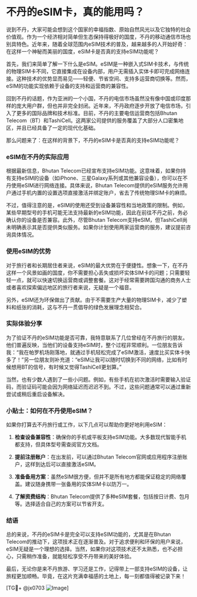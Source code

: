 # 不丹的eSIM卡，真的能用吗？

说到不丹，大家可能会想到这个国家的幸福指数、原始自然风光以及它独特的社会价值观。作为一个经济相对简单但生态保持得极好的国度，不丹的移动通信市场也别具特色。近年来，随着全球范围内eSIM技术的普及，越来越多的人开始好奇：在这样一个神秘而美丽的国度，eSIM卡是否真的支持eSIM功能呢？

首先，我们来简单了解一下什么是eSIM。eSIM是一种嵌入式SIM卡技术，与传统的物理SIM卡不同，它直接集成在设备内部，用户无需插入实体卡即可完成网络连接。这种技术的优势显而易见——轻便、节省空间、支持多运营商切换等。然而，eSIM的功能实现依赖于设备的支持和运营商的兼容性。

回到不丹的话题，作为亚洲的一个小国，不丹的电信市场虽然没有像中国或印度那样的庞大用户群，但也并非完全封闭。近年来，不丹政府逐步开放了电信市场，引入了更多的国际品牌和技术标准。目前，不丹的主要电信运营商包括Bhutan Telecom（BT）和TashiCell。这两家公司提供的服务覆盖了大部分人口密集地区，并且已经具备了一定的现代化基础。

那么问题来了：在这样的背景下，不丹的eSIM卡是否真的支持eSIM功能呢？

### eSIM在不丹的实际应用

根据最新信息，Bhutan Telecom已经宣布支持eSIM功能。这意味着，如果你持有支持eSIM的设备（如iPhone、三星Galaxy系列或其他兼容设备），你可以在不丹使用eSIM进行网络连接。具体来说，Bhutan Telecom提供的eSIM服务允许用户通过手机内置的设置选项直接激活并绑定账户，省去了传统物理SIM卡的麻烦。

不过，值得注意的是，eSIM的使用还受到设备兼容性和当地政策的限制。例如，某些早期型号的手机可能无法支持最新的eSIM功能，因此在前往不丹之前，务必确认你的设备是否兼容。此外，尽管Bhutan Telecom支持eSIM，但TashiCell尚未明确表示其是否提供类似服务。如果你计划使用两家运营商的服务，建议提前咨询具体情况。

### 使用eSIM的优势

对于旅行者和长期居住者来说，eSIM的最大优势在于便捷性。想象一下，在不丹这样一个风景如画的国度，你不需要担心丢失或损坏实体SIM卡的问题；只需要轻轻一点，就可以快速切换运营商或调整套餐。这对于经常需要跨国沟通的商务人士或者喜欢探索偏远地区的旅行者来说，无疑是一个福音。

另外，eSIM还为环保做出了贡献。由于不需要生产大量的物理SIM卡，减少了塑料和纸张的消耗，这与不丹一贯倡导的绿色发展理念相契合。

### 实际体验分享

为了验证不丹的eSIM功能是否可靠，我特意联系了几位曾经在不丹旅行的朋友。他们普遍反映，当他们的设备支持eSIM时，整个过程非常顺利。一位朋友告诉我：“我在帕罗机场刚落地，就通过手机轻松完成了eSIM激活，速度比买实体卡快多了！”另一位朋友则补充道：“eSIM让我可以随时切换到不同的网络，比如有时候想用BT的信号，有时候又觉得TashiCell更划算。”

当然，也有少数人遇到了一些小问题。例如，有些手机在初次激活时需要输入验证码，而验证码可能会因为网络延迟而迟迟不到。不过，这些问题通常可以通过重新尝试或稍后重启设备解决。

### 小贴士：如何在不丹使用eSIM？

如果你打算去不丹旅行或工作，以下几点可以帮助你更好地利用eSIM：

1. **检查设备兼容性**：确保你的手机或平板支持eSIM功能。大多数现代智能手机都支持，但具体型号需查阅官方文档。
   
2. **提前注册账户**：在出发前，可以通过Bhutan Telecom官网或应用程序注册账户，这样到达后可以直接激活eSIM。

3. **准备备用方案**：虽然eSIM很方便，但并不是所有地方都能保证稳定的网络覆盖。建议随身携带一张备用的实体SIM卡以防万一。

4. **了解资费结构**：Bhutan Telecom提供了多种eSIM套餐，包括按日计费、包月等。选择适合自己的方案可以节省开支。

### 结语

总的来说，不丹的eSIM卡是完全可以支持eSIM功能的，尤其是在Bhutan Telecom的推动下，这项技术正在逐渐普及。对于追求便利和环保的用户来说，eSIM无疑是一个理想的选择。当然，如果你对这项技术还不太熟悉，也不必担心，只需稍作准备，就能轻松享受不丹带来的美好体验。

最后，无论你是来不丹旅游、学习还是工作，记得带上一部支持eSIM的设备，让旅程更加顺畅。毕竟，在这片充满幸福感的土地上，每一刻都值得被记录下来！

[TG💪+ @jx0703 ![Image](https://github.com/user-attachments/assets/dbca1d08-cadb-493c-b0ec-ad6f7a83f270)]